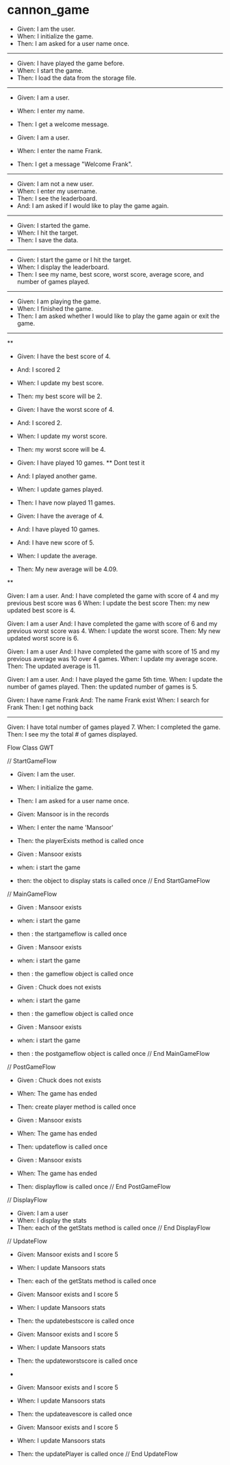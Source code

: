 # cannon_game

- Given: I am the user.
- When: I initialize the game.
- Then: I am asked for a user name once.
----

- Given: I have played the game before.
- When: I start the game.
- Then: I load the data from the storage file.

----

- Given: I am a user.
- When: I enter my name.
- Then: I get a welcome message.

- Given: I am a user.
- When: I enter the name Frank.
- Then: I get a message "Welcome Frank".

----

- Given: I am not a new user.
- When: I enter my username.
- Then: I see the leaderboard. 
- And:  I am asked if I would like to play the game again.

----

- Given: I started the game.
- When: I hit the target.
- Then: I save the data.

----

- Given: I start the game or I hit the target.
- When: I display the leaderboard. 
- Then: I see my name, best score, worst score, average score, and number of games played. 

----

- Given: I am playing the game.
- When: I finished the game.
- Then: I am asked whether I would like to play the game again or exit the game.

----
**

- Given: I have the best score of 4. 
- And: I scored 2
- When: I update my best score.
- Then: my best score will be 2. 


- Given: I have the worst score of 4.
- And: I scored 2. 
- When: I update my worst score. 
- Then: my worst score will be 4. 


- Given: I have played 10 games. ** Dont test it
- And: I played another game.
- When: I update games played.
- Then: I have now played 11 games. 


- Given: I have the average of 4.
- And: I have played 10 games.
- And: I have new score of 5.
- When: I update the average.
- Then: My new average will be 4.09.

**

Given: I am a user. 
And: I have completed the game with score of 4 and my previous best score was 6
When: I update the best score
Then: my new updated best score is 4. 


Given: I am a user
And: I have completed the game with score of 6 and my previous worst score was 4. 
When: I update the worst score.
Then: My new updated worst score is 6.


Given: I am a user
And: I have completed the game with score of 15 and my previous average was 10 over 4 games.
When: I update my average score. 
Then: The updated average is 11.


Given: I am a user.
And: I have played the game 5th time.
When: I update the number of games played.
Then: the updated number of games is 5. 


Given: I have name Frank 
And: The name Frank exist
When: I search for Frank 
Then: I get nothing back


----

Given: I have total number of games played 7.
When: I completed the game.
Then: I see my the total # of games displayed.


Flow Class GWT

// StartGameFlow
- Given: I am the user.
- When: I initialize the game.
- Then: I am asked for a user name once.

- Given: Mansoor is in the records
- When: I enter the name 'Mansoor'
- Then: the playerExists method is called once

- Given : Mansoor exists
- when: i start the game
- then: the object to display stats is called once
// End StartGameFlow

// MainGameFlow
- Given : Mansoor exists
- when: i start the game
- then : the startgameflow is called once

- Given : Mansoor exists
- when: i start the game
- then : the gameflow object is called once

- Given : Chuck does not exists
- when: i start the game
- then : the gameflow object is called once

- Given : Mansoor exists
- when: i start the game
- then : the postgameflow object is called once
// End MainGameFlow


// PostGameFlow
- Given : Chuck does not exists
- When: The game has ended
- Then: create player method is called once

- Given : Mansoor exists
- When: The game has ended
- Then: updateflow is called once

- Given : Mansoor exists
- When: The game has ended
- Then: displayflow is called once
// End PostGameFlow

// DisplayFlow
- Given: I am a user
- When: I display the stats
- Then: each of the getStats method is called once
// End DisplayFlow

// UpdateFlow
- Given: Mansoor exists and I score 5
- When: I update Mansoors stats
- Then: each of the getStats method is called once

- Given: Mansoor exists and I score 5
- When: I update Mansoors stats
- Then: the updatebestscore is called once

- Given: Mansoor exists and I score 5
- When: I update Mansoors stats
- Then: the updateworstscore is called once
- 
- Given: Mansoor exists and I score 5
- When: I update Mansoors stats
- Then: the updateavescore is called once

- Given: Mansoor exists and I score 5
- When: I update Mansoors stats
- Then: the updatePlayer is called once
// End UpdateFlow
















